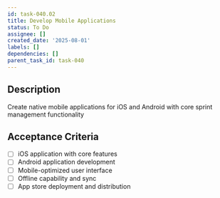 ```yaml
---
id: task-040.02
title: Develop Mobile Applications
status: To Do
assignee: []
created_date: '2025-08-01'
labels: []
dependencies: []
parent_task_id: task-040
---
```


## Description

Create native mobile applications for iOS and Android with core sprint management functionality

## Acceptance Criteria

- [ ] iOS application with core features
- [ ] Android application development
- [ ] Mobile-optimized user interface
- [ ] Offline capability and sync
- [ ] App store deployment and distribution
